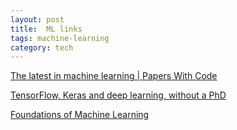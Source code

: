 ```yaml
---
layout: post
title:  ML links 
tags: machine-learning 
category: tech
--- 
```


[The latest in machine learning | Papers With Code](https://paperswithcode.com/)

[TensorFlow, Keras and deep learning, without a PhD](https://codelabs.developers.google.com/codelabs/cloud-tensorflow-mnist/#0)

[Foundations of Machine Learning](https://bloomberg.github.io/foml/#lectures)
